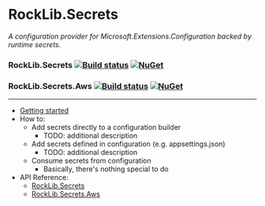 # RockLib.Secrets

*A configuration provider for Microsoft.Extensions.Configuration backed by runtime secrets.*

### RockLib.Secrets [![Build status](https://ci.appveyor.com/api/projects/status/cwgqwxbxsc7v2md5?svg=true)](https://ci.appveyor.com/project/RockLib/rocklib-secrets) [![NuGet](https://img.shields.io/nuget/vpre/RockLib.Secrets.svg)](https://www.nuget.org/packages/RockLib.Secrets)

### RockLib.Secrets.Aws [![Build status](https://ci.appveyor.com/api/projects/status/pbjg22goerolhcv6?svg=true)](https://ci.appveyor.com/project/RockLib/rocklib-secrets-vv25n) [![NuGet](https://img.shields.io/nuget/vpre/RockLib.Secrets.Aws.svg)](https://www.nuget.org/packages/RockLib.Secrets.Aws)

---

- [Getting started](docs/GettingStarted.md)
- How to:
  - Add secrets directly to a configuration builder
    - TODO: additional description
  - Add secrets defined in configuration (e.g. appsettings.json)
    - TODO: additional description
  - Consume secrets from configuration
    - Basically, there's nothing special to do
- API Reference:
  - [RockLib.Secrets](https://www.fuget.org/packages/RockLib.Secrets)
  - [RockLib.Secrets.Aws](https://www.fuget.org/packages/RockLib.Secrets.Aws)
